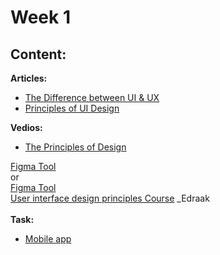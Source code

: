# Week 1 

## Content:

 **Articles:**
- [The Difference between UI & UX](https://www.interaction-design.org/literature/article/ux-vs-ui-what-s-the-difference)
- [Principles of UI Design](https://uxplanet.org/7-key-principles-of-ui-design-fbf05f5805f)

 **Vedios:**
- [The Principles of Design](https://www.youtube.com/watch?v=9EPTM91TBDU)


[Figma Tool](https://learnux.io/course/figma)<br>
or <br>
[Figma Tool](https://www.youtube.com/watch?v=kbZejnPXyLM)<br>
[User interface design principles Course](https://www.edraak.org/en/programs/course/uidesign-v1/) _Edraak <br><br>
 **Task:**
 - [Mobile app](https://dribbble.com/shots/19021013-Mobile-App-iOS-Android-UI)


    


